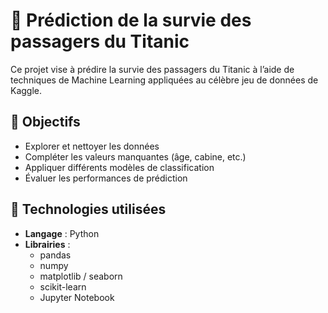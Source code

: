# 🚢 Prédiction de la survie des passagers du Titanic

Ce projet vise à prédire la survie des passagers du Titanic à l’aide de techniques de Machine Learning appliquées au célèbre jeu de données de Kaggle.

## 🎯 Objectifs

- Explorer et nettoyer les données
- Compléter les valeurs manquantes (âge, cabine, etc.)
- Appliquer différents modèles de classification
- Évaluer les performances de prédiction

## 🧰 Technologies utilisées

- **Langage** : Python
- **Librairies** :
  - pandas
  - numpy
  - matplotlib / seaborn
  - scikit-learn
  - Jupyter Notebook


